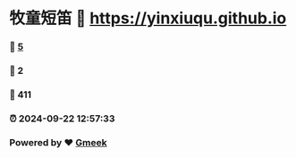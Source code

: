 # 牧童短笛 :link: https://yinxiuqu.github.io 
### :page_facing_up: [5](https://yinxiuqu.github.io/tag.html) 
### :speech_balloon: 2 
### :hibiscus: 411 
### :alarm_clock: 2024-09-22 12:57:33 
### Powered by :heart: [Gmeek](https://github.com/Meekdai/Gmeek)
